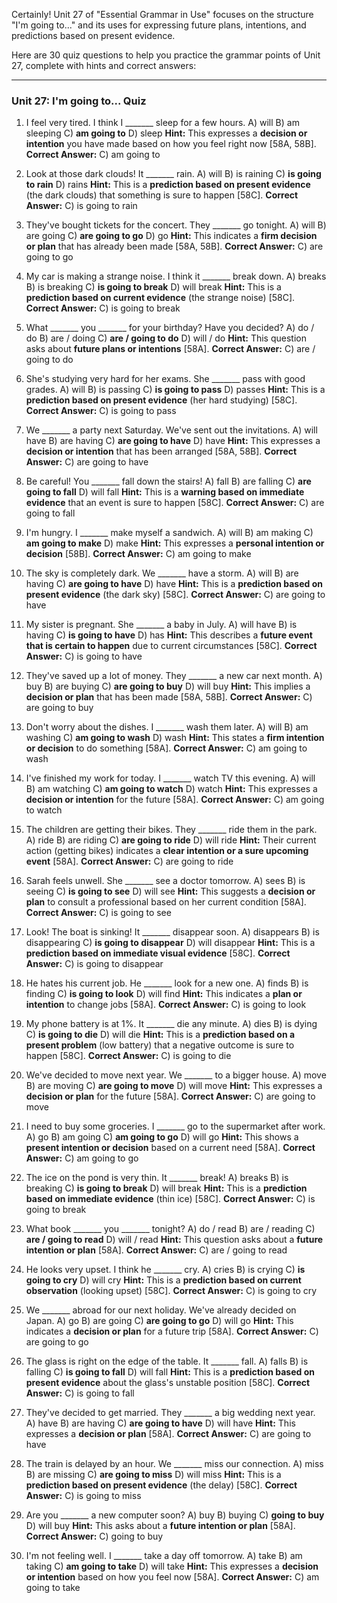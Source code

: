 Certainly! Unit 27 of "Essential Grammar in Use" focuses on the structure "I'm going to..." and its uses for expressing future plans, intentions, and predictions based on present evidence.

Here are 30 quiz questions to help you practice the grammar points of Unit 27, complete with hints and correct answers:

---

### **Unit 27: I'm going to... Quiz**

1.  I feel very tired. I think I _______ sleep for a few hours.
    A) will
    B) am sleeping
    C) **am going to**
    D) sleep
    **Hint:** This expresses a **decision or intention** you have made based on how you feel right now [58A, 58B].
    ****Correct Answer:**** C) am going to

2.  Look at those dark clouds! It _______ rain.
    A) will
    B) is raining
    C) **is going to rain**
    D) rains
    **Hint:** This is a **prediction based on present evidence** (the dark clouds) that something is sure to happen [58C].
    ****Correct Answer:**** C) is going to rain

3.  They've bought tickets for the concert. They _______ go tonight.
    A) will
    B) are going
    C) **are going to go**
    D) go
    **Hint:** This indicates a **firm decision or plan** that has already been made [58A, 58B].
    ****Correct Answer:**** C) are going to go

4.  My car is making a strange noise. I think it _______ break down.
    A) breaks
    B) is breaking
    C) **is going to break**
    D) will break
    **Hint:** This is a **prediction based on current evidence** (the strange noise) [58C].
    ****Correct Answer:**** C) is going to break

5.  What _______ you _______ for your birthday? Have you decided?
    A) do / do
    B) are / doing
    C) **are / going to do**
    D) will / do
    **Hint:** This question asks about **future plans or intentions** [58A].
    ****Correct Answer:**** C) are / going to do

6.  She's studying very hard for her exams. She _______ pass with good grades.
    A) will
    B) is passing
    C) **is going to pass**
    D) passes
    **Hint:** This is a **prediction based on present evidence** (her hard studying) [58C].
    ****Correct Answer:**** C) is going to pass

7.  We _______ a party next Saturday. We've sent out the invitations.
    A) will have
    B) are having
    C) **are going to have**
    D) have
    **Hint:** This expresses a **decision or intention** that has been arranged [58A, 58B].
    ****Correct Answer:**** C) are going to have

8.  Be careful! You _______ fall down the stairs!
    A) fall
    B) are falling
    C) **are going to fall**
    D) will fall
    **Hint:** This is a **warning based on immediate evidence** that an event is sure to happen [58C].
    ****Correct Answer:**** C) are going to fall

9.  I'm hungry. I _______ make myself a sandwich.
    A) will
    B) am making
    C) **am going to make**
    D) make
    **Hint:** This expresses a **personal intention or decision** [58B].
    ****Correct Answer:**** C) am going to make

10. The sky is completely dark. We _______ have a storm.
    A) will
    B) are having
    C) **are going to have**
    D) have
    **Hint:** This is a **prediction based on present evidence** (the dark sky) [58C].
    ****Correct Answer:**** C) are going to have

11. My sister is pregnant. She _______ a baby in July.
    A) will have
    B) is having
    C) **is going to have**
    D) has
    **Hint:** This describes a **future event that is certain to happen** due to current circumstances [58C].
    ****Correct Answer:**** C) is going to have

12. They've saved up a lot of money. They _______ a new car next month.
    A) buy
    B) are buying
    C) **are going to buy**
    D) will buy
    **Hint:** This implies a **decision or plan** that has been made [58A, 58B].
    ****Correct Answer:**** C) are going to buy

13. Don't worry about the dishes. I _______ wash them later.
    A) will
    B) am washing
    C) **am going to wash**
    D) wash
    **Hint:** This states a **firm intention or decision** to do something [58A].
    ****Correct Answer:**** C) am going to wash

14. I've finished my work for today. I _______ watch TV this evening.
    A) will
    B) am watching
    C) **am going to watch**
    D) watch
    **Hint:** This expresses a **decision or intention** for the future [58A].
    ****Correct Answer:**** C) am going to watch

15. The children are getting their bikes. They _______ ride them in the park.
    A) ride
    B) are riding
    C) **are going to ride**
    D) will ride
    **Hint:** Their current action (getting bikes) indicates a **clear intention or a sure upcoming event** [58A].
    ****Correct Answer:**** C) are going to ride

16. Sarah feels unwell. She _______ see a doctor tomorrow.
    A) sees
    B) is seeing
    C) **is going to see**
    D) will see
    **Hint:** This suggests a **decision or plan** to consult a professional based on her current condition [58A].
    ****Correct Answer:**** C) is going to see

17. Look! The boat is sinking! It _______ disappear soon.
    A) disappears
    B) is disappearing
    C) **is going to disappear**
    D) will disappear
    **Hint:** This is a **prediction based on immediate visual evidence** [58C].
    ****Correct Answer:**** C) is going to disappear

18. He hates his current job. He _______ look for a new one.
    A) finds
    B) is finding
    C) **is going to look**
    D) will find
    **Hint:** This indicates a **plan or intention** to change jobs [58A].
    ****Correct Answer:**** C) is going to look

19. My phone battery is at 1%. It _______ die any minute.
    A) dies
    B) is dying
    C) **is going to die**
    D) will die
    **Hint:** This is a **prediction based on a present problem** (low battery) that a negative outcome is sure to happen [58C].
    ****Correct Answer:**** C) is going to die

20. We've decided to move next year. We _______ to a bigger house.
    A) move
    B) are moving
    C) **are going to move**
    D) will move
    **Hint:** This expresses a **decision or plan** for the future [58A].
    ****Correct Answer:**** C) are going to move

21. I need to buy some groceries. I _______ go to the supermarket after work.
    A) go
    B) am going
    C) **am going to go**
    D) will go
    **Hint:** This shows a **present intention or decision** based on a current need [58A].
    ****Correct Answer:**** C) am going to go

22. The ice on the pond is very thin. It _______ break!
    A) breaks
    B) is breaking
    C) **is going to break**
    D) will break
    **Hint:** This is a **prediction based on immediate evidence** (thin ice) [58C].
    ****Correct Answer:**** C) is going to break

23. What book _______ you _______ tonight?
    A) do / read
    B) are / reading
    C) **are / going to read**
    D) will / read
    **Hint:** This question asks about a **future intention or plan** [58A].
    ****Correct Answer:**** C) are / going to read

24. He looks very upset. I think he _______ cry.
    A) cries
    B) is crying
    C) **is going to cry**
    D) will cry
    **Hint:** This is a **prediction based on current observation** (looking upset) [58C].
    ****Correct Answer:**** C) is going to cry

25. We _______ abroad for our next holiday. We've already decided on Japan.
    A) go
    B) are going
    C) **are going to go**
    D) will go
    **Hint:** This indicates a **decision or plan** for a future trip [58A].
    ****Correct Answer:**** C) are going to go

26. The glass is right on the edge of the table. It _______ fall.
    A) falls
    B) is falling
    C) **is going to fall**
    D) will fall
    **Hint:** This is a **prediction based on present evidence** about the glass's unstable position [58C].
    ****Correct Answer:**** C) is going to fall

27. They've decided to get married. They _______ a big wedding next year.
    A) have
    B) are having
    C) **are going to have**
    D) will have
    **Hint:** This expresses a **decision or plan** [58A].
    ****Correct Answer:**** C) are going to have

28. The train is delayed by an hour. We _______ miss our connection.
    A) miss
    B) are missing
    C) **are going to miss**
    D) will miss
    **Hint:** This is a **prediction based on present evidence** (the delay) [58C].
    ****Correct Answer:**** C) is going to miss

29. Are you _______ a new computer soon?
    A) buy
    B) buying
    C) **going to buy**
    D) will buy
    **Hint:** This asks about a **future intention or plan** [58A].
    ****Correct Answer:**** C) going to buy

30. I'm not feeling well. I _______ take a day off tomorrow.
    A) take
    B) am taking
    C) **am going to take**
    D) will take
    **Hint:** This expresses a **decision or intention** based on how you feel now [58A].
    ****Correct Answer:**** C) am going to take